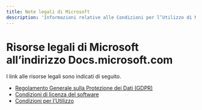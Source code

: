 ```yaml
---
title: Note legali di Microsoft
description: 'Informazioni relative alle Condizioni per l’Utilizzo di Microsoft, Regolamento Generale sulla Protezione dei Dati, Protezione delle Informazioni, Condizioni di licenza del software, ecc.'
---
```




# <a name="microsoft-legal-resources-on-docsmicrosoftcom"></a>Risorse legali di Microsoft all’indirizzo Docs.microsoft.com

I link alle risorse legali sono indicati di seguito. 

- [Regolamento Generale sulla Protezione dei Dati (GDPR)](/legal/gdpr)
- [Condizioni di licenza del software](information-protection/software-license-terms)
- [Condizioni per l’Utilizzo](/legal/termsofuse)
